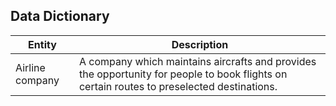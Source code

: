 ## Data Dictionary

|Entity|Description|
|---|---|
|Airline company|A company which maintains aircrafts and provides the opportunity for people to book flights on certain routes to preselected destinations.|
